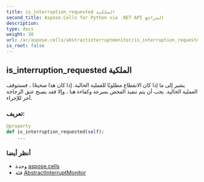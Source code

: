 ```yaml
---
title: is_interruption_requested الملكية
second_title: Aspose.Cells for Python via .NET API المراجع
description:
type: docs
weight: 30
url: /ar/aspose.cells/abstractinterruptmonitor/is_interruption_requested/
is_root: false
---
```

##  is_interruption_requested الملكية

يشير إلى ما إذا كان الانقطاع مطلوبًا للعملية الحالية.
إذا كان هذا صحيحًا ، فستتوقف العملية الحالية.
يجب أن يتم تنفيذ الفحص بسرعة وكفاءة هنا ، وإلا فقد يصبح عنق الزجاجة آخر للإجراء.
###  تعريف:
```python
@property
def is_interruption_requested(self):
    ...
```

###  أنظر أيضا
* وحدة [aspose.cells](../../)
* فئة [AbstractInterruptMonitor](/cells/python-net/ar/aspose.cells/abstractinterruptmonitor)
